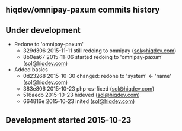 hiqdev/omnipay-paxum commits history
------------------------------------

## Under development

- Redone to 'omnipay-paxum'
    - 329d306 2015-11-11 still redoing to omnipay (sol@hiqdev.com)
    - 8b0ea67 2015-11-06 started redoing to 'omnipay-paxum' (sol@hiqdev.com)
- Added basics
    - 0d23268 2015-10-30 changed: redone to 'system' <- 'name' (sol@hiqdev.com)
    - 383e806 2015-10-23 php-cs-fixed (sol@hiqdev.com)
    - 516aecb 2015-10-23 hideved (sol@hiqdev.com)
    - 664816e 2015-10-23 inited (sol@hiqdev.com)

## Development started 2015-10-23

